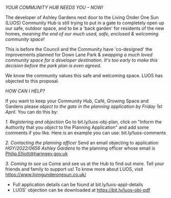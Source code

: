 *YOUR COMMUNITY HUB NEEDS YOU – NOW!*

The developer of Ashley Gardens next door to the Living Onder One Sun (LUOS) Community Hub is still trying to put in a gate to completely open up our safe, outdoor space, and to be a 'back garden' for residents of the new homes, *meaning the end of our much used, safe, enclosed & welcoming community space!*

This is before the Council and the Community have 'co-designed' the improvements planned for Down Lane Park & *swapping a much loved community space for a developer destination*. *It's too early to make this decision before the park plan is even agreed*.

We know the community values this safe and welcoming space. LUOS has objected to this proposal.

*HOW CAN I HELP?*

If you want to keep your Community Hub, Café, Growing Space and Gardens please *object to the gate in the planning application by Friday 1st April*. You can do this by:

*1. Registering and objection*
Go to bit.ly/luos-obj-plan, click on "Inform the Authority that you *object* to the Planning Application" and add some comments if you like. Here is an example you can use: bit.ly/luos-comments

*2. Contacting the planning officer*
Send an email objecting to application *HGY/2022/0656 Ashley Gardens* to the planning officer whose email is Philip.Elliott@haringey.gov.uk

*3. Coming to see us*
Come and see us at the Hub to find out more. Tell your friends and family to support us!
To know more about LUOS, visit https://www.livingunderonesun.co.uk/

- Full application details can be found at bit.ly/luos-appl-details
- LUOS' objection can be downloaded at https://bit.ly/luos-obj-pdf

